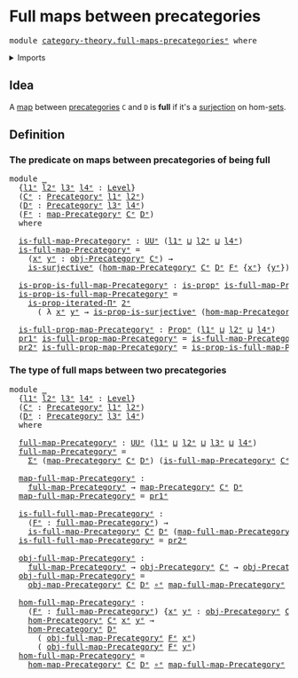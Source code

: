 # Full maps between precategories

<pre class="Agda"><a id="44" class="Keyword">module</a> <a id="51" href="category-theory.full-maps-precategories%25E1%25B5%2589.html" class="Module">category-theory.full-maps-precategoriesᵉ</a> <a id="92" class="Keyword">where</a>
</pre>
<details><summary>Imports</summary>

<pre class="Agda"><a id="148" class="Keyword">open</a> <a id="153" class="Keyword">import</a> <a id="160" href="elementary-number-theory.natural-numbers%25E1%25B5%2589.html" class="Module">elementary-number-theory.natural-numbersᵉ</a>
<a id="202" class="Keyword">open</a> <a id="207" class="Keyword">import</a> <a id="214" href="category-theory.maps-precategories%25E1%25B5%2589.html" class="Module">category-theory.maps-precategoriesᵉ</a>
<a id="250" class="Keyword">open</a> <a id="255" class="Keyword">import</a> <a id="262" href="category-theory.precategories%25E1%25B5%2589.html" class="Module">category-theory.precategoriesᵉ</a>

<a id="294" class="Keyword">open</a> <a id="299" class="Keyword">import</a> <a id="306" href="foundation.dependent-pair-types%25E1%25B5%2589.html" class="Module">foundation.dependent-pair-typesᵉ</a>
<a id="339" class="Keyword">open</a> <a id="344" class="Keyword">import</a> <a id="351" href="foundation.function-types%25E1%25B5%2589.html" class="Module">foundation.function-typesᵉ</a>
<a id="378" class="Keyword">open</a> <a id="383" class="Keyword">import</a> <a id="390" href="foundation.iterated-dependent-product-types%25E1%25B5%2589.html" class="Module">foundation.iterated-dependent-product-typesᵉ</a>
<a id="435" class="Keyword">open</a> <a id="440" class="Keyword">import</a> <a id="447" href="foundation.propositions%25E1%25B5%2589.html" class="Module">foundation.propositionsᵉ</a>
<a id="472" class="Keyword">open</a> <a id="477" class="Keyword">import</a> <a id="484" href="foundation.surjective-maps%25E1%25B5%2589.html" class="Module">foundation.surjective-mapsᵉ</a>
<a id="512" class="Keyword">open</a> <a id="517" class="Keyword">import</a> <a id="524" href="foundation.universe-levels%25E1%25B5%2589.html" class="Module">foundation.universe-levelsᵉ</a>
</pre>
</details>

## Idea

A [map](category-theory.maps-precategories.md) between
[precategories](category-theory.precategories.md) `C` and `D` is **full** if
it's a [surjection](foundation.surjective-maps.md) on
hom-[sets](foundation-core.sets.md).

## Definition

### The predicate on maps between precategories of being full

<pre class="Agda"><a id="888" class="Keyword">module</a> <a id="895" href="category-theory.full-maps-precategories%25E1%25B5%2589.html#895" class="Module">_</a>
  <a id="899" class="Symbol">{</a><a id="900" href="category-theory.full-maps-precategories%25E1%25B5%2589.html#900" class="Bound">l1ᵉ</a> <a id="904" href="category-theory.full-maps-precategories%25E1%25B5%2589.html#904" class="Bound">l2ᵉ</a> <a id="908" href="category-theory.full-maps-precategories%25E1%25B5%2589.html#908" class="Bound">l3ᵉ</a> <a id="912" href="category-theory.full-maps-precategories%25E1%25B5%2589.html#912" class="Bound">l4ᵉ</a> <a id="916" class="Symbol">:</a> <a id="918" href="Agda.Primitive.html#742" class="Postulate">Level</a><a id="923" class="Symbol">}</a>
  <a id="927" class="Symbol">(</a><a id="928" href="category-theory.full-maps-precategories%25E1%25B5%2589.html#928" class="Bound">Cᵉ</a> <a id="931" class="Symbol">:</a> <a id="933" href="category-theory.precategories%25E1%25B5%2589.html#3370" class="Function">Precategoryᵉ</a> <a id="946" href="category-theory.full-maps-precategories%25E1%25B5%2589.html#900" class="Bound">l1ᵉ</a> <a id="950" href="category-theory.full-maps-precategories%25E1%25B5%2589.html#904" class="Bound">l2ᵉ</a><a id="953" class="Symbol">)</a>
  <a id="957" class="Symbol">(</a><a id="958" href="category-theory.full-maps-precategories%25E1%25B5%2589.html#958" class="Bound">Dᵉ</a> <a id="961" class="Symbol">:</a> <a id="963" href="category-theory.precategories%25E1%25B5%2589.html#3370" class="Function">Precategoryᵉ</a> <a id="976" href="category-theory.full-maps-precategories%25E1%25B5%2589.html#908" class="Bound">l3ᵉ</a> <a id="980" href="category-theory.full-maps-precategories%25E1%25B5%2589.html#912" class="Bound">l4ᵉ</a><a id="983" class="Symbol">)</a>
  <a id="987" class="Symbol">(</a><a id="988" href="category-theory.full-maps-precategories%25E1%25B5%2589.html#988" class="Bound">Fᵉ</a> <a id="991" class="Symbol">:</a> <a id="993" href="category-theory.maps-precategories%25E1%25B5%2589.html#1332" class="Function">map-Precategoryᵉ</a> <a id="1010" href="category-theory.full-maps-precategories%25E1%25B5%2589.html#928" class="Bound">Cᵉ</a> <a id="1013" href="category-theory.full-maps-precategories%25E1%25B5%2589.html#958" class="Bound">Dᵉ</a><a id="1015" class="Symbol">)</a>
  <a id="1019" class="Keyword">where</a>

  <a id="1028" href="category-theory.full-maps-precategories%25E1%25B5%2589.html#1028" class="Function">is-full-map-Precategoryᵉ</a> <a id="1053" class="Symbol">:</a> <a id="1055" href="Agda.Primitive.html#429" class="Primitive">UUᵉ</a> <a id="1059" class="Symbol">(</a><a id="1060" href="category-theory.full-maps-precategories%25E1%25B5%2589.html#900" class="Bound">l1ᵉ</a> <a id="1064" href="Agda.Primitive.html#961" class="Primitive Operator">⊔</a> <a id="1066" href="category-theory.full-maps-precategories%25E1%25B5%2589.html#904" class="Bound">l2ᵉ</a> <a id="1070" href="Agda.Primitive.html#961" class="Primitive Operator">⊔</a> <a id="1072" href="category-theory.full-maps-precategories%25E1%25B5%2589.html#912" class="Bound">l4ᵉ</a><a id="1075" class="Symbol">)</a>
  <a id="1079" href="category-theory.full-maps-precategories%25E1%25B5%2589.html#1028" class="Function">is-full-map-Precategoryᵉ</a> <a id="1104" class="Symbol">=</a>
    <a id="1110" class="Symbol">(</a><a id="1111" href="category-theory.full-maps-precategories%25E1%25B5%2589.html#1111" class="Bound">xᵉ</a> <a id="1114" href="category-theory.full-maps-precategories%25E1%25B5%2589.html#1114" class="Bound">yᵉ</a> <a id="1117" class="Symbol">:</a> <a id="1119" href="category-theory.precategories%25E1%25B5%2589.html#4836" class="Function">obj-Precategoryᵉ</a> <a id="1136" href="category-theory.full-maps-precategories%25E1%25B5%2589.html#928" class="Bound">Cᵉ</a><a id="1138" class="Symbol">)</a> <a id="1140" class="Symbol">→</a>
    <a id="1146" href="foundation.surjective-maps%25E1%25B5%2589.html#2409" class="Function">is-surjectiveᵉ</a> <a id="1161" class="Symbol">(</a><a id="1162" href="category-theory.maps-precategories%25E1%25B5%2589.html#1720" class="Function">hom-map-Precategoryᵉ</a> <a id="1183" href="category-theory.full-maps-precategories%25E1%25B5%2589.html#928" class="Bound">Cᵉ</a> <a id="1186" href="category-theory.full-maps-precategories%25E1%25B5%2589.html#958" class="Bound">Dᵉ</a> <a id="1189" href="category-theory.full-maps-precategories%25E1%25B5%2589.html#988" class="Bound">Fᵉ</a> <a id="1192" class="Symbol">{</a><a id="1193" href="category-theory.full-maps-precategories%25E1%25B5%2589.html#1111" class="Bound">xᵉ</a><a id="1195" class="Symbol">}</a> <a id="1197" class="Symbol">{</a><a id="1198" href="category-theory.full-maps-precategories%25E1%25B5%2589.html#1114" class="Bound">yᵉ</a><a id="1200" class="Symbol">})</a>

  <a id="1206" href="category-theory.full-maps-precategories%25E1%25B5%2589.html#1206" class="Function">is-prop-is-full-map-Precategoryᵉ</a> <a id="1239" class="Symbol">:</a> <a id="1241" href="foundation-core.propositions%25E1%25B5%2589.html#1041" class="Function">is-propᵉ</a> <a id="1250" href="category-theory.full-maps-precategories%25E1%25B5%2589.html#1028" class="Function">is-full-map-Precategoryᵉ</a>
  <a id="1277" href="category-theory.full-maps-precategories%25E1%25B5%2589.html#1206" class="Function">is-prop-is-full-map-Precategoryᵉ</a> <a id="1310" class="Symbol">=</a>
    <a id="1316" href="foundation.iterated-dependent-product-types%25E1%25B5%2589.html#5846" class="Function">is-prop-iterated-Πᵉ</a> <a id="1336" href="elementary-number-theory.natural-numbers%25E1%25B5%2589.html#892" class="Function">2ᵉ</a>
      <a id="1345" class="Symbol">(</a> <a id="1347" class="Symbol">λ</a> <a id="1349" href="category-theory.full-maps-precategories%25E1%25B5%2589.html#1349" class="Bound">xᵉ</a> <a id="1352" href="category-theory.full-maps-precategories%25E1%25B5%2589.html#1352" class="Bound">yᵉ</a> <a id="1355" class="Symbol">→</a> <a id="1357" href="foundation.surjective-maps%25E1%25B5%2589.html#2563" class="Function">is-prop-is-surjectiveᵉ</a> <a id="1380" class="Symbol">(</a><a id="1381" href="category-theory.maps-precategories%25E1%25B5%2589.html#1720" class="Function">hom-map-Precategoryᵉ</a> <a id="1402" href="category-theory.full-maps-precategories%25E1%25B5%2589.html#928" class="Bound">Cᵉ</a> <a id="1405" href="category-theory.full-maps-precategories%25E1%25B5%2589.html#958" class="Bound">Dᵉ</a> <a id="1408" href="category-theory.full-maps-precategories%25E1%25B5%2589.html#988" class="Bound">Fᵉ</a> <a id="1411" class="Symbol">{</a><a id="1412" href="category-theory.full-maps-precategories%25E1%25B5%2589.html#1349" class="Bound">xᵉ</a><a id="1414" class="Symbol">}</a> <a id="1416" class="Symbol">{</a><a id="1417" href="category-theory.full-maps-precategories%25E1%25B5%2589.html#1352" class="Bound">yᵉ</a><a id="1419" class="Symbol">}))</a>

  <a id="1426" href="category-theory.full-maps-precategories%25E1%25B5%2589.html#1426" class="Function">is-full-prop-map-Precategoryᵉ</a> <a id="1456" class="Symbol">:</a> <a id="1458" href="foundation-core.propositions%25E1%25B5%2589.html#1181" class="Function">Propᵉ</a> <a id="1464" class="Symbol">(</a><a id="1465" href="category-theory.full-maps-precategories%25E1%25B5%2589.html#900" class="Bound">l1ᵉ</a> <a id="1469" href="Agda.Primitive.html#961" class="Primitive Operator">⊔</a> <a id="1471" href="category-theory.full-maps-precategories%25E1%25B5%2589.html#904" class="Bound">l2ᵉ</a> <a id="1475" href="Agda.Primitive.html#961" class="Primitive Operator">⊔</a> <a id="1477" href="category-theory.full-maps-precategories%25E1%25B5%2589.html#912" class="Bound">l4ᵉ</a><a id="1480" class="Symbol">)</a>
  <a id="1484" href="foundation.dependent-pair-types%25E1%25B5%2589.html#697" class="Field">pr1ᵉ</a> <a id="1489" href="category-theory.full-maps-precategories%25E1%25B5%2589.html#1426" class="Function">is-full-prop-map-Precategoryᵉ</a> <a id="1519" class="Symbol">=</a> <a id="1521" href="category-theory.full-maps-precategories%25E1%25B5%2589.html#1028" class="Function">is-full-map-Precategoryᵉ</a>
  <a id="1548" href="foundation.dependent-pair-types%25E1%25B5%2589.html#711" class="Field">pr2ᵉ</a> <a id="1553" href="category-theory.full-maps-precategories%25E1%25B5%2589.html#1426" class="Function">is-full-prop-map-Precategoryᵉ</a> <a id="1583" class="Symbol">=</a> <a id="1585" href="category-theory.full-maps-precategories%25E1%25B5%2589.html#1206" class="Function">is-prop-is-full-map-Precategoryᵉ</a>
</pre>
### The type of full maps between two precategories

<pre class="Agda"><a id="1684" class="Keyword">module</a> <a id="1691" href="category-theory.full-maps-precategories%25E1%25B5%2589.html#1691" class="Module">_</a>
  <a id="1695" class="Symbol">{</a><a id="1696" href="category-theory.full-maps-precategories%25E1%25B5%2589.html#1696" class="Bound">l1ᵉ</a> <a id="1700" href="category-theory.full-maps-precategories%25E1%25B5%2589.html#1700" class="Bound">l2ᵉ</a> <a id="1704" href="category-theory.full-maps-precategories%25E1%25B5%2589.html#1704" class="Bound">l3ᵉ</a> <a id="1708" href="category-theory.full-maps-precategories%25E1%25B5%2589.html#1708" class="Bound">l4ᵉ</a> <a id="1712" class="Symbol">:</a> <a id="1714" href="Agda.Primitive.html#742" class="Postulate">Level</a><a id="1719" class="Symbol">}</a>
  <a id="1723" class="Symbol">(</a><a id="1724" href="category-theory.full-maps-precategories%25E1%25B5%2589.html#1724" class="Bound">Cᵉ</a> <a id="1727" class="Symbol">:</a> <a id="1729" href="category-theory.precategories%25E1%25B5%2589.html#3370" class="Function">Precategoryᵉ</a> <a id="1742" href="category-theory.full-maps-precategories%25E1%25B5%2589.html#1696" class="Bound">l1ᵉ</a> <a id="1746" href="category-theory.full-maps-precategories%25E1%25B5%2589.html#1700" class="Bound">l2ᵉ</a><a id="1749" class="Symbol">)</a>
  <a id="1753" class="Symbol">(</a><a id="1754" href="category-theory.full-maps-precategories%25E1%25B5%2589.html#1754" class="Bound">Dᵉ</a> <a id="1757" class="Symbol">:</a> <a id="1759" href="category-theory.precategories%25E1%25B5%2589.html#3370" class="Function">Precategoryᵉ</a> <a id="1772" href="category-theory.full-maps-precategories%25E1%25B5%2589.html#1704" class="Bound">l3ᵉ</a> <a id="1776" href="category-theory.full-maps-precategories%25E1%25B5%2589.html#1708" class="Bound">l4ᵉ</a><a id="1779" class="Symbol">)</a>
  <a id="1783" class="Keyword">where</a>

  <a id="1792" href="category-theory.full-maps-precategories%25E1%25B5%2589.html#1792" class="Function">full-map-Precategoryᵉ</a> <a id="1814" class="Symbol">:</a> <a id="1816" href="Agda.Primitive.html#429" class="Primitive">UUᵉ</a> <a id="1820" class="Symbol">(</a><a id="1821" href="category-theory.full-maps-precategories%25E1%25B5%2589.html#1696" class="Bound">l1ᵉ</a> <a id="1825" href="Agda.Primitive.html#961" class="Primitive Operator">⊔</a> <a id="1827" href="category-theory.full-maps-precategories%25E1%25B5%2589.html#1700" class="Bound">l2ᵉ</a> <a id="1831" href="Agda.Primitive.html#961" class="Primitive Operator">⊔</a> <a id="1833" href="category-theory.full-maps-precategories%25E1%25B5%2589.html#1704" class="Bound">l3ᵉ</a> <a id="1837" href="Agda.Primitive.html#961" class="Primitive Operator">⊔</a> <a id="1839" href="category-theory.full-maps-precategories%25E1%25B5%2589.html#1708" class="Bound">l4ᵉ</a><a id="1842" class="Symbol">)</a>
  <a id="1846" href="category-theory.full-maps-precategories%25E1%25B5%2589.html#1792" class="Function">full-map-Precategoryᵉ</a> <a id="1868" class="Symbol">=</a>
    <a id="1874" href="foundation.dependent-pair-types%25E1%25B5%2589.html#585" class="Record">Σᵉ</a> <a id="1877" class="Symbol">(</a><a id="1878" href="category-theory.maps-precategories%25E1%25B5%2589.html#1332" class="Function">map-Precategoryᵉ</a> <a id="1895" href="category-theory.full-maps-precategories%25E1%25B5%2589.html#1724" class="Bound">Cᵉ</a> <a id="1898" href="category-theory.full-maps-precategories%25E1%25B5%2589.html#1754" class="Bound">Dᵉ</a><a id="1900" class="Symbol">)</a> <a id="1902" class="Symbol">(</a><a id="1903" href="category-theory.full-maps-precategories%25E1%25B5%2589.html#1028" class="Function">is-full-map-Precategoryᵉ</a> <a id="1928" href="category-theory.full-maps-precategories%25E1%25B5%2589.html#1724" class="Bound">Cᵉ</a> <a id="1931" href="category-theory.full-maps-precategories%25E1%25B5%2589.html#1754" class="Bound">Dᵉ</a><a id="1933" class="Symbol">)</a>

  <a id="1938" href="category-theory.full-maps-precategories%25E1%25B5%2589.html#1938" class="Function">map-full-map-Precategoryᵉ</a> <a id="1964" class="Symbol">:</a>
    <a id="1970" href="category-theory.full-maps-precategories%25E1%25B5%2589.html#1792" class="Function">full-map-Precategoryᵉ</a> <a id="1992" class="Symbol">→</a> <a id="1994" href="category-theory.maps-precategories%25E1%25B5%2589.html#1332" class="Function">map-Precategoryᵉ</a> <a id="2011" href="category-theory.full-maps-precategories%25E1%25B5%2589.html#1724" class="Bound">Cᵉ</a> <a id="2014" href="category-theory.full-maps-precategories%25E1%25B5%2589.html#1754" class="Bound">Dᵉ</a>
  <a id="2019" href="category-theory.full-maps-precategories%25E1%25B5%2589.html#1938" class="Function">map-full-map-Precategoryᵉ</a> <a id="2045" class="Symbol">=</a> <a id="2047" href="foundation.dependent-pair-types%25E1%25B5%2589.html#697" class="Field">pr1ᵉ</a>

  <a id="2055" href="category-theory.full-maps-precategories%25E1%25B5%2589.html#2055" class="Function">is-full-full-map-Precategoryᵉ</a> <a id="2085" class="Symbol">:</a>
    <a id="2091" class="Symbol">(</a><a id="2092" href="category-theory.full-maps-precategories%25E1%25B5%2589.html#2092" class="Bound">Fᵉ</a> <a id="2095" class="Symbol">:</a> <a id="2097" href="category-theory.full-maps-precategories%25E1%25B5%2589.html#1792" class="Function">full-map-Precategoryᵉ</a><a id="2118" class="Symbol">)</a> <a id="2120" class="Symbol">→</a>
    <a id="2126" href="category-theory.full-maps-precategories%25E1%25B5%2589.html#1028" class="Function">is-full-map-Precategoryᵉ</a> <a id="2151" href="category-theory.full-maps-precategories%25E1%25B5%2589.html#1724" class="Bound">Cᵉ</a> <a id="2154" href="category-theory.full-maps-precategories%25E1%25B5%2589.html#1754" class="Bound">Dᵉ</a> <a id="2157" class="Symbol">(</a><a id="2158" href="category-theory.full-maps-precategories%25E1%25B5%2589.html#1938" class="Function">map-full-map-Precategoryᵉ</a> <a id="2184" href="category-theory.full-maps-precategories%25E1%25B5%2589.html#2092" class="Bound">Fᵉ</a><a id="2186" class="Symbol">)</a>
  <a id="2190" href="category-theory.full-maps-precategories%25E1%25B5%2589.html#2055" class="Function">is-full-full-map-Precategoryᵉ</a> <a id="2220" class="Symbol">=</a> <a id="2222" href="foundation.dependent-pair-types%25E1%25B5%2589.html#711" class="Field">pr2ᵉ</a>

  <a id="2230" href="category-theory.full-maps-precategories%25E1%25B5%2589.html#2230" class="Function">obj-full-map-Precategoryᵉ</a> <a id="2256" class="Symbol">:</a>
    <a id="2262" href="category-theory.full-maps-precategories%25E1%25B5%2589.html#1792" class="Function">full-map-Precategoryᵉ</a> <a id="2284" class="Symbol">→</a> <a id="2286" href="category-theory.precategories%25E1%25B5%2589.html#4836" class="Function">obj-Precategoryᵉ</a> <a id="2303" href="category-theory.full-maps-precategories%25E1%25B5%2589.html#1724" class="Bound">Cᵉ</a> <a id="2306" class="Symbol">→</a> <a id="2308" href="category-theory.precategories%25E1%25B5%2589.html#4836" class="Function">obj-Precategoryᵉ</a> <a id="2325" href="category-theory.full-maps-precategories%25E1%25B5%2589.html#1754" class="Bound">Dᵉ</a>
  <a id="2330" href="category-theory.full-maps-precategories%25E1%25B5%2589.html#2230" class="Function">obj-full-map-Precategoryᵉ</a> <a id="2356" class="Symbol">=</a>
    <a id="2362" href="category-theory.maps-precategories%25E1%25B5%2589.html#1498" class="Function">obj-map-Precategoryᵉ</a> <a id="2383" href="category-theory.full-maps-precategories%25E1%25B5%2589.html#1724" class="Bound">Cᵉ</a> <a id="2386" href="category-theory.full-maps-precategories%25E1%25B5%2589.html#1754" class="Bound">Dᵉ</a> <a id="2389" href="foundation-core.function-types%25E1%25B5%2589.html#476" class="Function Operator">∘ᵉ</a> <a id="2392" href="category-theory.full-maps-precategories%25E1%25B5%2589.html#1938" class="Function">map-full-map-Precategoryᵉ</a>

  <a id="2421" href="category-theory.full-maps-precategories%25E1%25B5%2589.html#2421" class="Function">hom-full-map-Precategoryᵉ</a> <a id="2447" class="Symbol">:</a>
    <a id="2453" class="Symbol">(</a><a id="2454" href="category-theory.full-maps-precategories%25E1%25B5%2589.html#2454" class="Bound">Fᵉ</a> <a id="2457" class="Symbol">:</a> <a id="2459" href="category-theory.full-maps-precategories%25E1%25B5%2589.html#1792" class="Function">full-map-Precategoryᵉ</a><a id="2480" class="Symbol">)</a> <a id="2482" class="Symbol">{</a><a id="2483" href="category-theory.full-maps-precategories%25E1%25B5%2589.html#2483" class="Bound">xᵉ</a> <a id="2486" href="category-theory.full-maps-precategories%25E1%25B5%2589.html#2486" class="Bound">yᵉ</a> <a id="2489" class="Symbol">:</a> <a id="2491" href="category-theory.precategories%25E1%25B5%2589.html#4836" class="Function">obj-Precategoryᵉ</a> <a id="2508" href="category-theory.full-maps-precategories%25E1%25B5%2589.html#1724" class="Bound">Cᵉ</a><a id="2510" class="Symbol">}</a> <a id="2512" class="Symbol">→</a>
    <a id="2518" href="category-theory.precategories%25E1%25B5%2589.html#4999" class="Function">hom-Precategoryᵉ</a> <a id="2535" href="category-theory.full-maps-precategories%25E1%25B5%2589.html#1724" class="Bound">Cᵉ</a> <a id="2538" href="category-theory.full-maps-precategories%25E1%25B5%2589.html#2483" class="Bound">xᵉ</a> <a id="2541" href="category-theory.full-maps-precategories%25E1%25B5%2589.html#2486" class="Bound">yᵉ</a> <a id="2544" class="Symbol">→</a>
    <a id="2550" href="category-theory.precategories%25E1%25B5%2589.html#4999" class="Function">hom-Precategoryᵉ</a> <a id="2567" href="category-theory.full-maps-precategories%25E1%25B5%2589.html#1754" class="Bound">Dᵉ</a>
      <a id="2576" class="Symbol">(</a> <a id="2578" href="category-theory.full-maps-precategories%25E1%25B5%2589.html#2230" class="Function">obj-full-map-Precategoryᵉ</a> <a id="2604" href="category-theory.full-maps-precategories%25E1%25B5%2589.html#2454" class="Bound">Fᵉ</a> <a id="2607" href="category-theory.full-maps-precategories%25E1%25B5%2589.html#2483" class="Bound">xᵉ</a><a id="2609" class="Symbol">)</a>
      <a id="2617" class="Symbol">(</a> <a id="2619" href="category-theory.full-maps-precategories%25E1%25B5%2589.html#2230" class="Function">obj-full-map-Precategoryᵉ</a> <a id="2645" href="category-theory.full-maps-precategories%25E1%25B5%2589.html#2454" class="Bound">Fᵉ</a> <a id="2648" href="category-theory.full-maps-precategories%25E1%25B5%2589.html#2486" class="Bound">yᵉ</a><a id="2650" class="Symbol">)</a>
  <a id="2654" href="category-theory.full-maps-precategories%25E1%25B5%2589.html#2421" class="Function">hom-full-map-Precategoryᵉ</a> <a id="2680" class="Symbol">=</a>
    <a id="2686" href="category-theory.maps-precategories%25E1%25B5%2589.html#1720" class="Function">hom-map-Precategoryᵉ</a> <a id="2707" href="category-theory.full-maps-precategories%25E1%25B5%2589.html#1724" class="Bound">Cᵉ</a> <a id="2710" href="category-theory.full-maps-precategories%25E1%25B5%2589.html#1754" class="Bound">Dᵉ</a> <a id="2713" href="foundation-core.function-types%25E1%25B5%2589.html#476" class="Function Operator">∘ᵉ</a> <a id="2716" href="category-theory.full-maps-precategories%25E1%25B5%2589.html#1938" class="Function">map-full-map-Precategoryᵉ</a>
</pre>
